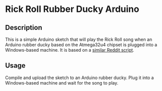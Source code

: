 # Rick Roll Rubber Ducky Arduino # 

## Description ##

This is a simple Arduino sketch that will play the Rick Roll song when an Arduino rubber ducky based on the Atmega32u4 chipset is plugged into a Windows-based machine. It is based on a [similar Reddit script](https://www.reddit.com/r/rickroll/comments/n68rxq/i_created_a_script_in_arduino_for_rickroll_and/).

## Usage ## 

Compile and upload the sketch to an Arduino rubber ducky. Plug it into a Windows-based machine and wait for the song to play.